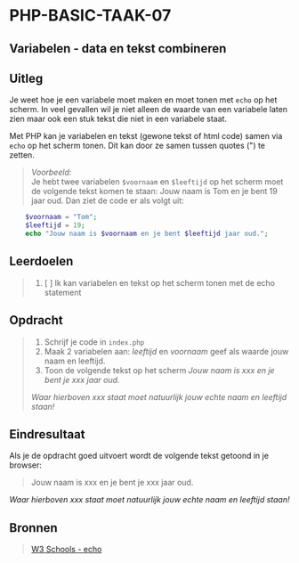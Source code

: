 # PHP-BASIC-TAAK-07
## Variabelen - data en tekst combineren
## Uitleg
Je weet hoe je een variabele moet maken en moet tonen met `echo` op het scherm. In veel gevallen wil je niet alleen de waarde van een variabele laten zien maar ook een stuk tekst die niet in een variabele staat.

Met PHP kan je variabelen en tekst (gewone tekst of html code) samen via `echo` op het scherm tonen. Dit kan door ze samen tussen quotes (") te zetten.

>_Voorbeeld:_  
>Je hebt twee variabelen `$voornaam` en `$leeftijd` op het scherm moet de volgende tekst komen te staan: Jouw naam is Tom en je bent 19 jaar oud. Dan ziet de code er als volgt uit:
```php
    $voornaam = "Tom";
    $leeftijd = 19;
    echo "Jouw naam is $voornaam en je bent $leeftijd jaar oud.";
```
>
## Leerdoelen
>1. [ ] Ik kan variabelen en tekst op het scherm tonen met de echo statement

## Opdracht
>1. Schrijf je code in `index.php`
>2. Maak 2 variabelen aan: _leeftijd_ en _voornaam_ geef als waarde jouw naam en leeftijd.
>3. Toon de volgende tekst op het scherm _Jouw naam is xxx en je bent je xxx jaar oud._
>
>_Waar hierboven xxx staat moet natuurlijk jouw echte naam en leeftijd staan!_

## Eindresultaat
Als je de opdracht goed uitvoert wordt de volgende tekst getoond in je browser: 
>Jouw naam is xxx en je bent je xxx jaar oud.  
>
_Waar hierboven xxx staat moet natuurlijk jouw echte naam en leeftijd staan!_

## Bronnen
>[W3 Schools - echo](https://www.w3schools.com/php/php_echo_print.asp)